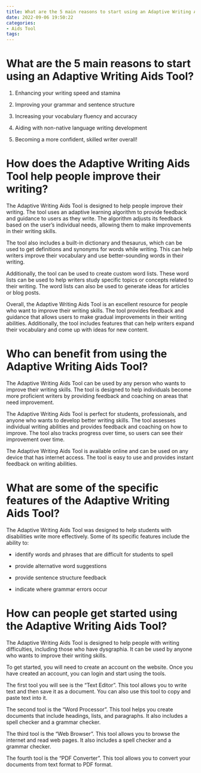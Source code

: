 ```yaml
---
title: What are the 5 main reasons to start using an Adaptive Writing Aids Tool
date: 2022-09-06 19:50:22
categories:
- Aids Tool
tags:
---
```



#  What are the 5 main reasons to start using an Adaptive Writing Aids Tool?

1. Enhancing your writing speed and stamina

2. Improving your grammar and sentence structure

3. Increasing your vocabulary fluency and accuracy

4. Aiding with non-native language writing development

5. Becoming a more confident, skilled writer overall!

#  How does the Adaptive Writing Aids Tool help people improve their writing?

The Adaptive Writing Aids Tool is designed to help people improve their writing. The tool uses an adaptive learning algorithm to provide feedback and guidance to users as they write. The algorithm adjusts its feedback based on the user’s individual needs, allowing them to make improvements in their writing skills.

The tool also includes a built-in dictionary and thesaurus, which can be used to get definitions and synonyms for words while writing. This can help writers improve their vocabulary and use better-sounding words in their writing.

 Additionally, the tool can be used to create custom word lists. These word lists can be used to help writers study specific topics or concepts related to their writing. The word lists can also be used to generate ideas for articles or blog posts.

Overall, the Adaptive Writing Aids Tool is an excellent resource for people who want to improve their writing skills. The tool provides feedback and guidance that allows users to make gradual improvements in their writing abilities. Additionally, the tool includes features that can help writers expand their vocabulary and come up with ideas for new content.

#  Who can benefit from using the Adaptive Writing Aids Tool?

The Adaptive Writing Aids Tool can be used by any person who wants to improve their writing skills. The tool is designed to help individuals become more proficient writers by providing feedback and coaching on areas that need improvement.

The Adaptive Writing Aids Tool is perfect for students, professionals, and anyone who wants to develop better writing skills. The tool assesses individual writing abilities and provides feedback and coaching on how to improve. The tool also tracks progress over time, so users can see their improvement over time.

The Adaptive Writing Aids Tool is available online and can be used on any device that has internet access. The tool is easy to use and provides instant feedback on writing abilities.

#  What are some of the specific features of the Adaptive Writing Aids Tool?

The Adaptive Writing Aids Tool was designed to help students with disabilities write more effectively. Some of its specific features include the ability to:

- identify words and phrases that are difficult for students to spell

- provide alternative word suggestions

- provide sentence structure feedback

- indicate where grammar errors occur

#  How can people get started using the Adaptive Writing Aids Tool?

The Adaptive Writing Aids Tool is designed to help people with writing difficulties, including those who have dysgraphia. It can be used by anyone who wants to improve their writing skills.

To get started, you will need to create an account on the website. Once you have created an account, you can login and start using the tools.

The first tool you will see is the “Text Editor”. This tool allows you to write text and then save it as a document. You can also use this tool to copy and paste text into it.

The second tool is the “Word Processor”. This tool helps you create documents that include headings, lists, and paragraphs. It also includes a spell checker and a grammar checker.

The third tool is the “Web Browser”. This tool allows you to browse the internet and read web pages. It also includes a spell checker and a grammar checker.

The fourth tool is the “PDF Converter”. This tool allows you to convert your documents from text format to PDF format.